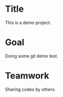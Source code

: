 # Title

This is a demo project.

# Goal

Doing some git demo test.

# Teamwork

Sharing codes by others.
